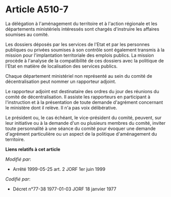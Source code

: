 # Article A510-7

La délégation à l'aménagement du territoire et à l'action régionale et les départements ministériels intéressés sont chargés
d'instruire les affaires soumises au comité.

Les dossiers déposés par les services de l'Etat et par les personnes publiques ou privées soumises à son contrôle sont
également transmis à la mission pour l'implantation territoriale des emplois publics. La mission procède à l'analyse de la
compatibilité de ces dossiers avec la politique de l'Etat en matière de localisation des services publics.

Chaque département ministériel non représenté au sein du comité de décentralisation peut nommer un rapporteur adjoint.

Le rapporteur adjoint est destinataire des ordres du jour des réunions du comité de décentralisation. Il assiste les
rapporteurs en participant à l'instruction et à la présentation de toute demande d'agrément concernant le ministère dont il
relève. Il n'a pas voix délibérative.

Le président ou, le cas échéant, le vice-président du comité, peuvent, sur leur initiative ou à la demande d'un ou plusieurs
membres du comité, inviter toute personnalité à une séance du comité pour évoquer une demande d'agrément particulière ou un
aspect de la politique d'aménagement du territoire.

**Liens relatifs à cet article**

_Modifié par_:

  - Arrêté 1999-05-25 art. 2 JORF 1er juin 1999

_Codifié par_:

  - Décret n°77-38 1977-01-03 JORF 18 janvier 1977
